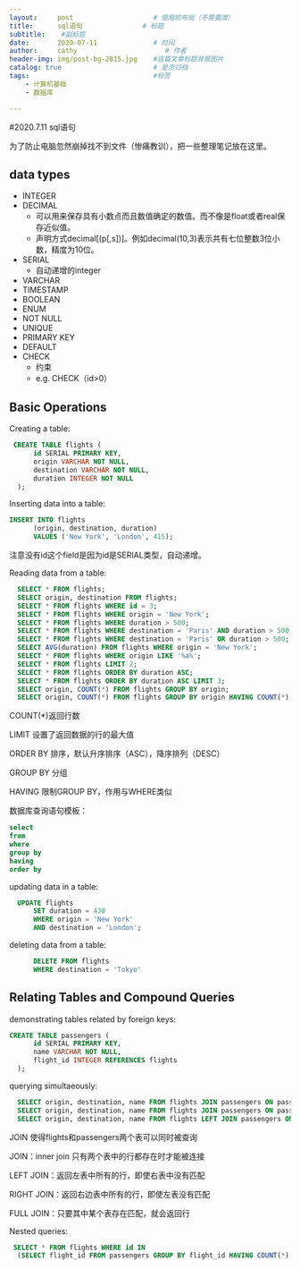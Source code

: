 ```yaml
---
layout:     post                    # 使用的布局（不需要改）
title:      sql语句               # 标题 
subtitle:    #副标题
date:       2020-07-11              # 时间
author:     cathy                      # 作者
header-img: img/post-bg-2015.jpg    #这篇文章标题背景图片
catalog: true                       # 是否归档
tags:                               #标签
    - 计算机基础
	- 数据库

---
```


#2020.7.11 sql语句

为了防止电脑忽然崩掉找不到文件（惨痛教训），把一些整理笔记放在这里。

## data types

- INTEGER
- DECIMAL
  - 可以用来保存具有小数点而且数值确定的数值。而不像是float或者real保存近似值。
  - 声明方式decimal[(p[,s])]。例如decimal(10,3)表示共有七位整数3位小数，精度为10位。
- SERIAL
  - 自动递增的integer
- VARCHAR
- TIMESTAMP
- BOOLEAN
- ENUM
- NOT NULL
- UNIQUE
- PRIMARY KEY
- DEFAULT
- CHECK
  - 约束 
  - e.g. CHECK（id>0）

## Basic Operations

Creating a table:

```sql
 CREATE TABLE flights (
      id SERIAL PRIMARY KEY,
      origin VARCHAR NOT NULL,
      destination VARCHAR NOT NULL,
      duration INTEGER NOT NULL
  );
```

Inserting data into a table:

```sql
INSERT INTO flights
      (origin, destination, duration)
      VALUES ('New York', 'London', 415);
```

注意没有id这个field是因为id是SERIAL类型，自动递增。

Reading data from a table:

```sql
  SELECT * FROM flights;
  SELECT origin, destination FROM flights;
  SELECT * FROM flights WHERE id = 3;
  SELECT * FROM flights WHERE origin = 'New York';
  SELECT * FROM flights WHERE duration > 500;
  SELECT * FROM flights WHERE destination = 'Paris' AND duration > 500;
  SELECT * FROM flights WHERE destination = 'Paris' OR duration > 500;
  SELECT AVG(duration) FROM flights WHERE origin = 'New York';
  SELECT * FROM flights WHERE origin LIKE '%a%';
  SELECT * FROM flights LIMIT 2;
  SELECT * FROM flights ORDER BY duration ASC;
  SELECT * FROM flights ORDER BY duration ASC LIMIT 3;
  SELECT origin, COUNT(*) FROM flights GROUP BY origin;
  SELECT origin, COUNT(*) FROM flights GROUP BY origin HAVING COUNT(*) > 1;
```

COUNT(*)返回行数

LIMIT 设置了返回数据的行的最大值

ORDER BY 排序，默认升序排序（ASC），降序排列（DESC）

GROUP BY 分组

HAVING 限制GROUP BY，作用与WHERE类似

数据库查询语句模板：

```sql
select
from
where
group by
having
order by
```

updating data in a table:

```sql
  UPDATE flights
      SET duration = 430
      WHERE origin = 'New York'
      AND destination = 'London';
```

deleting data from a table:

```sql
      DELETE FROM flights
      WHERE destination = 'Tokyo'
```

## Relating Tables and Compound Queries

demonstrating tables related by foreign keys:

```sql
CREATE TABLE passengers (
      id SERIAL PRIMARY KEY,
      name VARCHAR NOT NULL,
      flight_id INTEGER REFERENCES flights
  );
```

querying simultaeously:

```sql
  SELECT origin, destination, name FROM flights JOIN passengers ON passengers.flight_id = flights.id;
  SELECT origin, destination, name FROM flights JOIN passengers ON passengers.flight_id = flights.id WHERE name = 'Alice';
  SELECT origin, destination, name FROM flights LEFT JOIN passengers ON passengers.flight_id = flights.id;
```

JOIN 使得flights和passengers两个表可以同时被查询

JOIN：inner join 只有两个表中的行都存在时才能被连接

LEFT JOIN：返回左表中所有的行，即使右表中没有匹配

RIGHT JOIN：返回右边表中所有的行，即使左表没有匹配

FULL JOIN：只要其中某个表存在匹配，就会返回行

Nested queries:

```sql
 SELECT * FROM flights WHERE id IN
  (SELECT flight_id FROM passengers GROUP BY flight_id HAVING COUNT(*) > 1);
```








